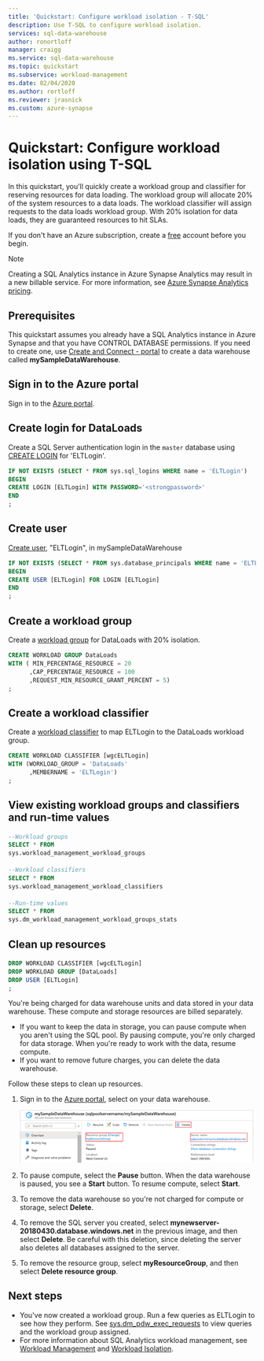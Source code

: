 ```yaml
---
title: 'Quickstart: Configure workload isolation - T-SQL'
description: Use T-SQL to configure workload isolation.
services: sql-data-warehouse
author: ronortloff
manager: craigg
ms.service: sql-data-warehouse
ms.topic: quickstart
ms.subservice: workload-management
ms.date: 02/04/2020
ms.author: rortloff
ms.reviewer: jrasnick
ms.custom: azure-synapse
---
```


# Quickstart: Configure workload isolation using T-SQL

In this quickstart, you'll quickly create a workload group and classifier for reserving resources for data loading. The workload group will allocate 20% of the system resources to a data loads.  The workload classifier will assign requests to the data loads workload group.  With 20% isolation for data loads, they are guaranteed resources to hit SLAs.

If you don't have an Azure subscription, create a [free](https://azure.microsoft.com/free/) account before you begin.

> [!NOTE]
> Creating a SQL Analytics instance in Azure Synapse Analytics may result in a new billable service.  For more information, see [Azure Synapse Analytics pricing](https://azure.microsoft.com/pricing/details/sql-data-warehouse/).
>
>

## Prerequisites
 
This quickstart assumes you already have a SQL Analytics instance in Azure Synapse and that you have CONTROL DATABASE permissions. If you need to create one, use [Create and Connect - portal](../synapse-analytics/sql-data-warehouse/create-data-warehouse-portal.md) to create a data warehouse called **mySampleDataWarehouse**.

## Sign in to the Azure portal

Sign in to the [Azure portal](https://portal.azure.com/).

## Create login for DataLoads

Create a SQL Server authentication login in the `master` database using [CREATE LOGIN](/sql/t-sql/statements/create-login-transact-sql) for 'ELTLogin'.

```sql
IF NOT EXISTS (SELECT * FROM sys.sql_logins WHERE name = 'ELTLogin')
BEGIN
CREATE LOGIN [ELTLogin] WITH PASSWORD='<strongpassword>'
END
;
```

## Create user

[Create user](/sql/t-sql/statements/create-user-transact-sql?view=azure-sqldw-latest), "ELTLogin", in mySampleDataWarehouse

```sql
IF NOT EXISTS (SELECT * FROM sys.database_principals WHERE name = 'ELTLogin')
BEGIN
CREATE USER [ELTLogin] FOR LOGIN [ELTLogin]
END
;
```

## Create a workload group
Create a [workload group](/sql/t-sql/statements/create-workload-group-transact-sql?view=azure-sqldw-latest) for DataLoads with 20% isolation.
```sql
CREATE WORKLOAD GROUP DataLoads
WITH ( MIN_PERCENTAGE_RESOURCE = 20   
      ,CAP_PERCENTAGE_RESOURCE = 100
      ,REQUEST_MIN_RESOURCE_GRANT_PERCENT = 5) 
;
```

## Create a workload classifier

Create a [workload classifier](/sql/t-sql/statements/create-workload-classifier-transact-sql?view=azure-sqldw-latest) to map ELTLogin to the DataLoads workload group.

```sql
CREATE WORKLOAD CLASSIFIER [wgcELTLogin]
WITH (WORKLOAD_GROUP = 'DataLoads'
      ,MEMBERNAME = 'ELTLogin')
;
```

## View existing workload groups and classifiers and run-time values

```sql
--Workload groups
SELECT * FROM 
sys.workload_management_workload_groups

--Workload classifiers
SELECT * FROM 
sys.workload_management_workload_classifiers

--Run-time values
SELECT * FROM 
sys.dm_workload_management_workload_groups_stats
```

## Clean up resources

```sql
DROP WORKLOAD CLASSIFIER [wgcELTLogin]
DROP WORKLOAD GROUP [DataLoads]
DROP USER [ELTLogin]
;
```

You're being charged for data warehouse units and data stored in your data warehouse. These compute and storage resources are billed separately.

- If you want to keep the data in storage, you can pause compute when you aren't using the SQL pool. By pausing compute, you're only charged for data storage. When you're ready to work with the data, resume compute.
- If you want to remove future charges, you can delete the data warehouse.

Follow these steps to clean up resources.

1. Sign in to the [Azure portal](https://portal.azure.com), select on your data warehouse.

    ![Clean up resources](media/load-data-from-azure-blob-storage-using-polybase/clean-up-resources.png)

2. To pause compute, select the **Pause** button. When the data warehouse is paused, you see a **Start** button.  To resume compute, select **Start**.

3. To remove the data warehouse so you're not charged for compute or storage, select **Delete**.

4. To remove the SQL server you created, select **mynewserver-20180430.database.windows.net** in the previous image, and then select **Delete**.  Be careful with this deletion, since deleting the server also deletes all databases assigned to the server.

5. To remove the resource group, select **myResourceGroup**, and then select **Delete resource group**.

## Next steps

- You've now created a workload group. Run a few queries as ELTLogin to see how they perform. See [sys.dm_pdw_exec_requests](/sql/relational-databases/system-dynamic-management-views/sys-dm-pdw-exec-requests-transact-sql) to view queries and the workload group assigned.
- For more information about SQL Analytics workload management, see [Workload Management](sql-data-warehouse-workload-management.md) and [Workload Isolation](sql-data-warehouse-workload-isolation.md).
